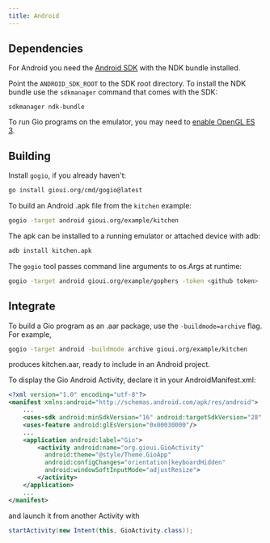 ```yaml
---
title: Android
---
```


## Dependencies

For Android you need the [Android SDK](https://developer.android.com/studio#command-tools)
with the NDK bundle installed.

Point the `ANDROID_SDK_ROOT` to the SDK root directory. To install the NDK bundle use
the `sdkmanager` command that comes with the SDK:

```
sdkmanager ndk-bundle
```

To run Gio programs on the emulator, you may need to [enable OpenGL ES 3](https://developer.android.com/studio/run/emulator-acceleration).

## Building

Install `gogio`, if you already haven't:

``` sh
go install gioui.org/cmd/gogio@latest
```

To build an Android .apk file from the `kitchen` example:

``` sh
gogio -target android gioui.org/example/kitchen
```

The apk can be installed to a running emulator or attached device with adb:

``` sh
adb install kitchen.apk
```

The `gogio` tool passes command line arguments to os.Args at runtime:

``` sh
gogio -target android gioui.org/example/gophers -token <github token>
```

## Integrate

To build a Gio program as an .aar package, use the `-buildmode=archive` flag. For example,

``` sh
gogio -target android -buildmode archive gioui.org/example/kitchen
```

produces kitchen.aar, ready to include in an Android project.

To display the Gio Android Activity, declare it in your AndroidManifest.xml:

``` xml
<?xml version="1.0" encoding="utf-8"?>
<manifest xmlns:android="http://schemas.android.com/apk/res/android">
	...
	<uses-sdk android:minSdkVersion="16" android:targetSdkVersion="28" />
	<uses-feature android:glEsVersion="0x00030000"/>
	...
	<application android:label="Gio">
		<activity android:name="org.gioui.GioActivity"
		  android:theme="@style/Theme.GioApp"
		  android:configChanges="orientation|keyboardHidden"
		  android:windowSoftInputMode="adjustResize">
		</activity>
	</application>
	...
</manifest>
```

and launch it from another Activity with

``` java
startActivity(new Intent(this, GioActivity.class));
```
